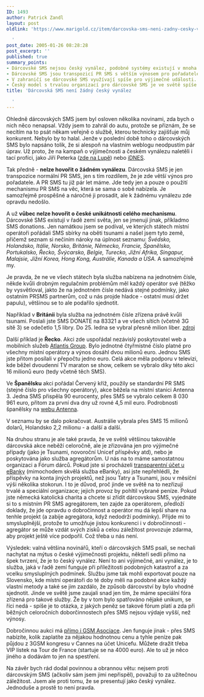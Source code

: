 ```yaml
---
ID: 1493
author: Patrick Zandl
layout: post
oldlink: 'https://www.marigold.cz/item/darcovska-sms-neni-zadny-cesky-vynalez

  '
post_date: 2005-01-26 08:28:28
post_excerpt: ''
published: true
summary_points:
- Dárcovské SMS nejsou český vynález, podobné systémy existují v mnoha zemích.
- Dárcovské SMS jsou transpozicí PR SMS s větším výnosem pro pořadatele.
- V zahraničí se dárcovské SMS využívají spíše pro výjimečné události.
- Český model s trvalou organizací pro dárcovské SMS je ve světě spíše unikát.
title: 'Dárcovská SMS není žádný český vynález

  '
---
```


<p>Ohledně dárcovských SMS jsem byl osloven několika novinami, zda bych o nich něco nenapsal. Vždy jsem to zahrál do autu, protože se přiznám, že se necítím na to psát někam veřejně o službě, kterou technicky zajišťuje můj konkurent. Nebylo by to halal. Jenže v poslední době toho o dárcovských SMS bylo napsáno tolik, že si alespoň na vlastním weblogu neodpustím pár úprav. Už proto, že na kampaň o výjimečnosti a českém vynálezu naletěli i tací profíci, jako Jiří Peterka (<a href="http://www.lupa.cz/clanek.php3?show=3889">zde na Lupě</a>) nebo <a href="http://zpravy.idnes.cz/domaci.asp?r=domaci&amp;c=A050110_161815_domaci_ton&amp;t=A050110_161815_domaci_ton&amp;r2=domaci">iDNES</a>.</p>

<p>Tak předně - <b>nelze hovořit o žádném vynálezu</b>. Dárcovská SMS je jen transpozice normální PR SMS, jen s tím rozdílem, že je zde větší výnos pro pořadatele. A PR SMS tu již pár let máme. Jde tedy jen a pouze o použití mechanismu PR SMS na věc, která se sama o sobě nabízela. Je samozřejmě prospěšné a náročné ji prosadit, ale k žádnému vynálezu zde opravdu nedošlo. </p>

<p>A už <b>vůbec nelze hovořit o české unikátnosti celého mechanismu</b>. Dárcovské SMS existují v řadě zemí světa, jen se jmenují jinak, příkladmo SMS donations. Jen namátkou jsem se podíval, ve kterých státech místní operátoři pořádali SMS sbírky na oběti tsunami a našel jsem tyto země, přičemž seznam si nečiním nároky na úplnost seznamu: <i>Švédsko, Holandsko, Itálie, Norsko, Británie, Německo, Francie, Španělsko, Portukalsko, Řecko, Švýcarsko, Belgie, Turecko, Jižní Afrika, Singapur, Malajsie, Jižní Korea, Hong Kong, Austrálie, Kanada a USA.</i> A samozřejmě my. </p>

<p>Je pravda, že ne ve všech státech byla služba nabízena na jednotném čísle, někde kvůli drobným regulačním problémům měl každý operátor své (těžko by vysvětloval, jakto že na jednotném čísle nedává stejné podmínky, jako ostatním PRSMS partnerům, což u nás projde hladce - ostatní musí držet papulu), většinou se to ale podařilo sjednotit.</p>

<p>Například v <b>Británii</b> byla služba na jednotném čísle zřízena právě kvůli tsunami. Poslali jste SMS DONATE na 83321 a ve všech sítích (včetně 3G sítě 3) se odečetlo 1,5 libry. Do 25. ledna se vybral přesně milion liber. <a href="http://www.computeractive.co.uk/news/1160757">zdroj</a> </p>

<p>Další příklad je <b>Řecko</b>. Akci zde uspořádal nezávislý poskytovatel web a mobilních služeb <a href="http://atlantis.uoc.gr/">Atlantis Group</a>. Bylo jednotné čtyřmístné číslo platné pro všechny místní operátory a výnos dosáhl dvou milionů euro. Jednou SMS jste přitom posílali v přepočtu jedno euro. Celá akce měla podporu v televizi, kde běžel dvoudenní TV maraton se show, celkem se vybralo díky této akci 16 milionů euro (tedy včetně těch SMS). </p>

<p>Ve <b>Španělsku</b> akci pořádal Červený kříž, použily se standardní PR SMS (stejné číslo pro všechny operátory), akce běžela na místní stanici Antenna 3. Jedna SMS přispěla 90 eurocenty, přes SMS se vybralo celkem 8 030 961 euro, přitom za první dva dny už rovné 4,5 mil euro. Podrobnosti španělsky na <a href="http://www.antena3.com/a3tv2004/servlet/GestorWeb?opera=getFicha&amp;idPag=381&amp;dest=/web/html/ficha/index.jsp">webu Antenna</a>.</p>

<p>V seznamu by se dalo pokračovat. Austrálie vybrala přes SMS 15 milionů dolarů, Holandsko 2,2 milionu - a další a další. </p>

<p>Na druhou stranu je ale také pravda, že ve světě většinou takováhle dárcovská akce neběží celoročně, ale je zřizována jen pro výjimečné případy (jako je Tsunami, novoroční Unicef příspěvky atd), nebo je poskytována jako služba agregátorům. U nás na to máme samostatnou organizaci a Fórum dárců. Pokud jste si procházeli <a href="http://www.ebanka.cz/tran_uct/500400.html">transparentní účet u eBanky</a> (mimochodem skvělá služba eBanky), asi jste nepřehlédli, že příspěvky na konta jiných projektů, než jsou Tatry a Tsunami, jsou v měsíční výši několika stokorun. I to je důvod, proč jinde ve světě na to nezřizují trvalé a speciální organizace; jejich provoz by pohltil vybrané peníze. Pokud jste německá katolická charita a chcete si zřídit dárcovskou SMS, vyjednáte si to s místním PR SMS agregátorem, ten zajde za operátorem, předloží doklady, že jde opravdu o dobročinnost a operátor mu dá lepší share na tenhle projekt (a zabije agregátora, když nedodrží podmínky). Přijde mi to smysluplnější, protože to umožňuje jistou konkurenci i v dobročinnosti - agregátor se může vzdát svých zisků a celou záležitost provozuje zdarma, aby projekt ještě více podpořil. Což třeba u nás není.</p>

<p>Výsledek: valná většina novinářů, kteří o dárcovských SMS psali, se nechali nachytat na mýtus o české výjimečnosti projektu, někteří sedli přímo na špek tvrzení, že je to český vynález. Není to ani výjimečné, ani vynález, je to služba, jaká v řadě zemí funguje při příležitosti podobných katastrof a za vcelku smysluplných podmínek. Službu jsme tak mohli exportovat pouze na Slovensko, kde místní operátoři do té doby měli na podobné akce každý vlastní metody a také se jim zazdálo, že způsob dárcovství by bylo vhodné sjednotit. Jinde ve světě jsme zaujali snad jen tím, že máme speciální fóra zřízená pro takové služby. Že by v tom bylo spatřováno nějaké unikum, se říci nedá - spíše je to otázka, z jakých peněz se takové fórum platí a zda při běžných celoročních doborčinnostech přes SMS nejsou výdaje vyšší, než výnosy. </p>

<p>Dobročinnou aukci má <a href="http://www.gsmworld.com/auction/">přímo i GSM Asociace</a>. Jen funguje jinak - přes SMS nabízíte, kolik zaplatíte za nějakou hodnotnou cenu a tyhle peníze pak půjdou z 3GSM kongresu v Cannes na účet Unicefu. Můžete dražit třeba  VIP lístek na Tour de France (startuje se na 4000 euro). Ale to už je něco jiného a dodávám to jen na spestření.</p>

<p>Na závěr bych rád dodal povinnou a obrannou větu: nejsem proti dárcovským SMS (ačkoliv sám jsem jimi nepřispěl), považuji to za užitečnou záležitost. Jsem ale proti tomu, že se presentují jako český vynález. Jednoduše a prostě to není pravda.
</p>